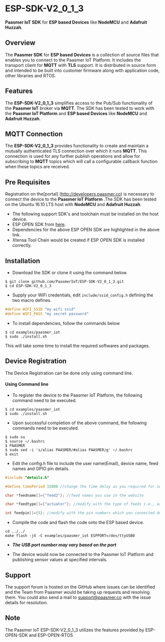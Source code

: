 # ESP-SDK-V2_0_1_3
**Paasmer IoT SDK** for **ESP based Devices** like **NodeMCU** and **Adafruit Huzzah**.

## Overview

The **Paasmer SDK** for **ESP based Devices** is a collection of source files that enables you to connect to the Paasmer IoT Platform. It includes the transport client for **MQTT** with **TLS** support.  It is distributed in source form and intended to be built into customer firmware along with application code, other libraries and RTOS.

## Features

The **ESP-SDK-V2_0_1_3** simplifies access to the Pub/Sub functionality of the **Paasmer IoT** broker via **MQTT**. The SDK has been tested to work with the **Paasmer IoT Platform** and **ESP based Devices** like **NodeMCU** and **Adafruit Huzzah**.

## MQTT Connection

The **ESP-SDK-V2_0_1_3** provides functionality to create and maintain a mutually authenticated TLS connection over which it runs **MQTT**. This connection is used for any further publish operations and allow for subscribing to **MQTT** topics which will call a configurable callback function when these topics are received.

## Pre Requisites

Registration on the[portal] (http://developers.paasmer.co) is necessary to connect the device to the **Paasmer IoT Platform** .The SDK has been tested on the Ubuntu 16.10 LTS host with **NodeMCU** and **Adafruit Huzzah**.

* The following support SDK's and toolchain must be installed on the host device.
* ESP OPEN SDK from [here](https://github.com/pfalcon/esp-open-sdk/).
* Dependencies for the above ESP OPEN SDK are highlighted in the above link. 
* Xtensa Tool Chain would be created if ESP OPEN SDK is installed correctly.

## Installation

* Download the SDK or clone it using the command below.

```
$ git clone github.com/PaasmerIoT/ESP-SDK-V2_0_1_3.git
$ cd ESP-SDK-V2_0_1_3
```

* Supply your WiFi credentials, edit `include/ssid_config.h` defining the two macro defines.

```c
#define WIFI_SSID "my wifi ssid"
#define WIFI_PASS "my secret password"
```

* To install dependencies, follow the commands below

```
$ cd examples/paasmer_iot
$ sudo ./install.sh
```

This will take some time to install the required softwares and packages.

## Device Registration
The Device Registration can be done only using command line.

#### Using Command line

* To register the device to the Paasmer IoT Platform, the following command need to be executed.

```
$ cd examples/paasmer_iot
$ sudo ./install.sh
```

* Upon successful completion of the above command, the following commands need to be executed.

```
$ sudo su
$ source ~/.bashrc
$ PAASMER
$ sudo sed -i 's/alias PAASMER/#alias PAASMER/g' ~/.bashrc
$ exit
```

* Edit the config.h file to include the user name(Email), device name, feed names and GPIO pin details.

```c
#include "details.h"

#define timePeriod 15000 //change the time delay as you required for sending actuator values to paasmer cloud

char *feedname[]={"feed2"}; //feed names you use in the website

char *feedtype[]={"actuator"}; //modify with the type of feeds i.e., actuator or sensor

int feedpin[]={5}; //modify with the pin numbers which you connected devices (actuator or sensor)
```

* Compile the code and flash the code onto the ESP based device.

```
cd ../../
make flash -j4 -C examples/paasmer_iot ESPPORT=/dev/ttyUSB0
```
*  **_The USB port number may vary based on the port_**

* The device would now be connected to the Paasmer IoT Platform and publishing sensor values at specified intervals.

## Support

The support forum is hosted on the GitHub where issues can be identified and the Team from Paasmer would be taking up requests and resolving them. You could also send a mail to support@paasmer.co with the issue details for resolution.

## Note

The Paasmer IoT ESP-SDK-V2_0_1_3 utilizes the features provided by ESP-OPEN-SDK and ESP-OPEN-RTOS
